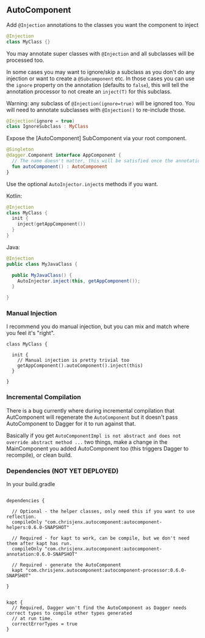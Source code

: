 ## AutoComponent


Add `@Injection` annotations to the classes you want the component to inject

```kotlin
@Injection
class MyClass {}

```

You may annotate super classes with `@Injection` and all subclasses will be processed too.

In some cases you may want to ignore/skip a subclass as you don't do any injection or want to create a `@Subcomponent` 
etc. In those cases you can use the `ignore` property on the annotation (defaults to `false`), this will tell the 
annotation processor to not create an `inject(T)` for this subclass. 

Warning: any subclass of `@Injection(ignore=true)` will be ignored too. You will need to annotate subclasses with 
`@Injection()` to re-include those.  

```kotlin
@Injection(ignore = true)
class IgnoreSubclass : MyClass 
```


Expose the [AutoComponent] SubComponent via your root component.

```kotlin
@Singleton
@dagger.Component interface AppComponent {
  // The name doesn't matter, this will be satisfied once the annotation processor has run.
  fun autoComponent() : AutoComponent
}
```

Use the optional `AutoInjector.inject`s methods if you want.

Kotlin:

```kotlin
@Injection
class MyClass {
  init {
    inject(getAppComponent())
  }
}

```

Java:

```java
@Injection
public class MyJavaClass {

  public MyJavaClass() {
    AutoInjector.inject(this, getAppComponent());
  }

}

```


### Manual Injection

I recommend you do manual injection, but you can mix and match where you feel it's "right".


```
class MyClass {

  init {
    // Manual injection is pretty trivial too
    getAppComponent().autoComponent().inject(this)
  }

}

```

### Incremental Compilation

There is a bug currently where during incremental compilation that AutComponent will regenerate the `AutoComponent`
but it doesn't pass AutoComponent to Dagger for it to run against that.

Basically if you get `AutoComponentImpl is not abstract and does not override abstract method ...` two things, make a
change in the MainComponent you added AutoComponent too (this triggers Dagger to recompile), or clean build.


### Dependencies (NOT YET DEPLOYED)

In your build.gradle

```

dependencies {

  // Optional - the helper classes, only need this if you want to use reflection.
  compileOnly "com.chrisjenx.autocomponent:autocomponent-helpers:0.6.0-SNAPSHOT"

  // Required - for kapt to work, can be compile, but we don't need them after kapt has run.
  compileOnly "com.chrisjenx.autocomponent:autocomponent-annotation:0.6.0-SNAPSHOT"

  // Required - generate the AutoComponent
  kapt "com.chrisjenx.autocomponent:autocomponent-processor:0.6.0-SNAPSHOT"

}


kapt {
  // Required, Dagger won't find the AutoComponent as Dagger needs correct types to compile other types generated
  // at run time.
  correctErrorTypes = true
}

```